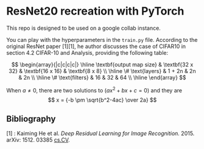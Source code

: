 # ResNet20 recreation with PyTorch

This repo is designed to be used on a google collab instance.

You can play with the hyperparameters in the `train.py` file. 
According to the original ResNet paper [1][1], he author discusses the case of CIFAR10 in section 4.2 CIFAR-10 and Analysis, providing the following table:

$$
\begin{array}{|c|c|c|c|}
\hline
\textbf{output map size} & \textbf{32 x 32} & \textbf{16 x 16} & \textbf{8 x 8} \\ \hline
\# \text{layers} & 1 + 2n & 2n & 2n \\ \hline
\# \text{filters} & 16 & 32 & 64 \\ \hline
\end{array}
$$

When $a \ne 0$, there are two solutions to $(ax^2 + bx + c = 0)$ and they are
$$ x = {-b \pm \sqrt{b^2-4ac} \over 2a} $$

## Bibliography
[1] : Kaiming He et al. *Deep Residual Learning for Image Recognition.* 2015. arXiv: 1512. 03385 [cs.CV](https://arxiv.org/abs/1512.03385).
